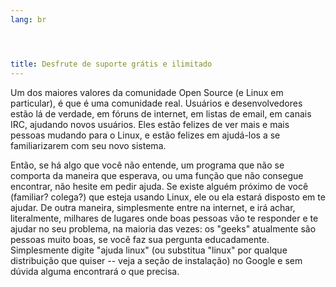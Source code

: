 ```yaml
---
lang: br




title: ﻿Desfrute de suporte grátis e ilimitado
---
```


Um dos maiores valores da comunidade Open Source (e Linux em particular), é que é uma comunidade real. Usuários e desenvolvedores estão lá de verdade, em fóruns de internet, em listas de email, em canais IRC, ajudando novos usuários. Eles estão felizes de ver mais e mais pessoas mudando para o Linux, e estão felizes em ajudá-los a se familiarizarem com seu novo sistema.

Então, se há algo que você não entende, um programa que não se comporta da maneira que esperava, ou uma função que não consegue encontrar, não hesite em pedir ajuda. Se existe alguém próximo de você (familiar? colega?) que esteja usando Linux, ele ou ela estará disposto em te ajudar. De outra maneira, simplesmente entre na internet, e irá achar, literalmente, milhares de lugares onde boas pessoas vão te responder e te ajudar no seu problema, na maioria das vezes: os "geeks" atualmente são pessoas muito boas, se você faz sua pergunta educadamente. Simplesmente digite "ajuda linux" (ou substitua "linux" por qualque distribuição que quiser -- veja a seção de instalação) no Google e sem dúvida alguma encontrará o que precisa.




